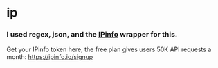 # ip
### I used regex, json, and the [IPinfo](https://github.com/ipinfo/python) wrapper for this.
Get your IPinfo token here, the free plan gives users 50K API requests a month: https://ipinfo.io/signup

